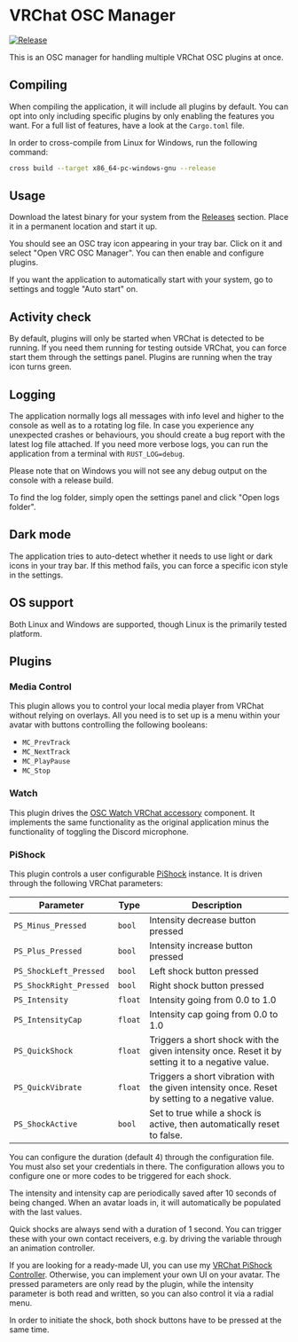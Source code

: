 # VRChat OSC Manager

[![Release](https://github.com/DASPRiD/vrc-osc-manager/actions/workflows/release.yml/badge.svg)](https://github.com/DASPRiD/vrc-osc-manager/actions/workflows/release.yml)

This is an OSC manager for handling multiple VRChat OSC plugins at once.

## Compiling

When compiling the application, it will include all plugins by default. You can opt into only including specific plugins
by only enabling the features you want. For a full list of features, have a look at the `Cargo.toml` file.

In order to cross-compile from Linux for Windows, run the following command:

```bash
cross build --target x86_64-pc-windows-gnu --release
```

## Usage

Download the latest binary for your system from the [Releases](https://github.com/DASPRiD/vrc-osc-manager/releases)
section. Place it in a permanent location and start it up.

You should see an OSC tray icon appearing in your tray bar. Click on it and select "Open VRC OSC Manager". You can then
enable and configure plugins.

If you want the application to automatically start with your system, go to settings and toggle "Auto start" on.

## Activity check

By default, plugins will only be started when VRChat is detected to be running. If you need them running for testing
outside VRChat, you can force start them through the settings panel. Plugins are running when the tray icon turns
green.

## Logging

The application normally logs all messages with info level and higher to the console as well as to a rotating log file.
In case you experience any unexpected crashes or behaviours, you should create a bug report with the latest log file
attached. If you need more verbose logs, you can run the application from a terminal with `RUST_LOG=debug`.

Please note that on Windows you will not see any debug output on the console with a release build.

To find the log folder, simply open the settings panel and click "Open logs folder".

## Dark mode

The application tries to auto-detect whether it needs to use light or dark icons in your tray bar. If this method fails,
you can force a specific icon style in the settings.

## OS support

Both Linux and Windows are supported, though Linux is the primarily tested platform.

## Plugins

### Media Control

This plugin allows you to control your local media player from VRChat without relying on overlays. All you need is to
set up is a menu within your avatar with buttons controlling the following booleans:

- `MC_PrevTrack`
- `MC_NextTrack`
- `MC_PlayPause`
- `MC_Stop`

### Watch

This plugin drives the [OSC Watch VRChat accessory](https://booth.pm/en/items/3687002) component. It implements the
same functionality as the original application minus the functionality of toggling the Discord microphone.

### PiShock

This plugin controls a user configurable [PiShock](https://pishock.com) instance. It is driven through the following
VRChat parameters:

| Parameter               | Type    | Description                                                                                       |
|-------------------------|---------|---------------------------------------------------------------------------------------------------|
| `PS_Minus_Pressed`      | `bool`  | Intensity decrease button pressed                                                                 |
| `PS_Plus_Pressed`       | `bool`  | Intensity increase button pressed                                                                 |
| `PS_ShockLeft_Pressed`  | `bool`  | Left shock button pressed                                                                         |
| `PS_ShockRight_Pressed` | `bool`  | Right shock button pressed                                                                        |
| `PS_Intensity`          | `float` | Intensity going from 0.0 to 1.0                                                                   |
| `PS_IntensityCap`       | `float` | Intensity cap going from 0.0 to 1.0                                                               |
| `PS_QuickShock`         | `float` | Triggers a short shock with the given intensity once. Reset it by setting it to a negative value. |
| `PS_QuickVibrate`       | `float` | Triggers a short vibration with the given intensity once. Reset by setting to a negative value.   |
| `PS_ShockActive`        | `bool`  | Set to true while a shock is active, then automatically reset to false.                           |

You can configure the duration (default 4) through the configuration file. You must also set your credentials in there.
The configuration allows you to configure one or more codes to be triggered for each shock.

The intensity and intensity cap are periodically saved after 10 seconds of being changed. When an avatar loads in, it
will automatically be populated with the last values.

Quick shocks are always send with a duration of 1 second. You can trigger these with your own contact receivers, e.g.
by driving the variable through an animation controller.

If you are looking for a ready-made UI, you can use my [VRChat PiShock Controller](https://dasprid.gumroad.com/l/llfyq).
Otherwise, you can implement your own UI on your avatar. The pressed parameters are only read by the plugin, while the
intensity parameter is both read and written, so you can also control it via a radial menu.

In order to initiate the shock, both shock buttons have to be pressed at the same time.
